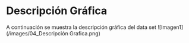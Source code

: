 # Descripción Gráfica

A continuación se muestra la descripción gráfica del data set
![Imagen1](/images/04_Descripción Grafica.png)
